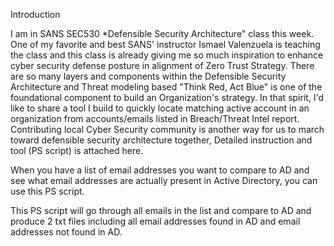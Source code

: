 Introduction

I am in SANS SEC530 *Defensible Security Architecture" class this week.  One of my favorite and best SANS' instructor Ismael Valenzuela is teaching the class and this class is already giving me so much inspiration to enhance cyber security defense posture in alignment of Zero Trust Strategy.  There are so many layers and components within the Defensible Security Architecture and Threat modeling based "Think Red, Act Blue" is one of the foundational component to build an Organization's strategy.  In that spirit, I'd like to share a tool I build to quickly locate matching active account in an organization from accounts/emails listed  in Breach/Threat Intel report. Contributing local Cyber Security community is another way for us to march toward defensible security architecture together,  Detailed instruction and tool (PS script) is attached here. 

When you have a list of email addresses you want to compare to AD and see what email addresses are actually present in Active Directory, you can use this PS script.

This PS script will go through all emails in the list and compare to AD and produce 2 txt files including all email addresses found in AD and email addresses not found in AD.




